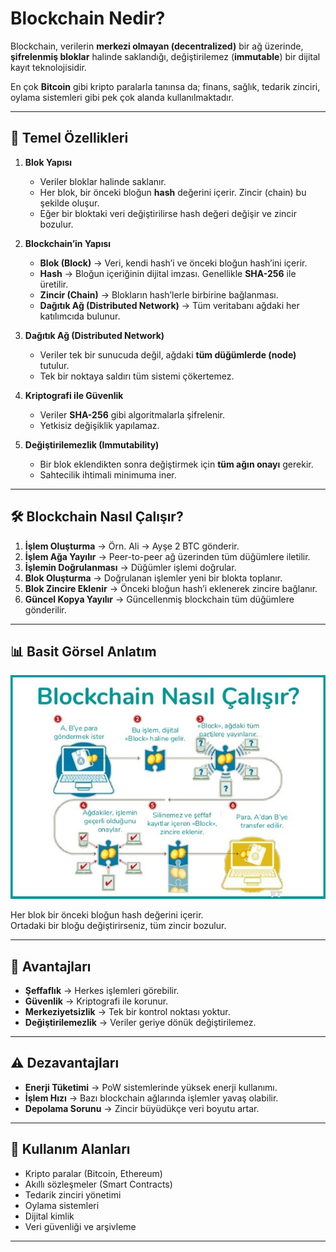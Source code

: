 # Blockchain Nedir?

Blockchain, verilerin **merkezi olmayan (decentralized)** bir ağ üzerinde, **şifrelenmiş bloklar** halinde saklandığı, değiştirilemez (**immutable**) bir dijital kayıt teknolojisidir.  

En çok **Bitcoin** gibi kripto paralarla tanınsa da; finans, sağlık, tedarik zinciri, oylama sistemleri gibi pek çok alanda kullanılmaktadır.

---

## 📌 Temel Özellikleri

1. **Blok Yapısı**  
   - Veriler bloklar halinde saklanır.  
   - Her blok, bir önceki bloğun **hash** değerini içerir. Zincir (chain) bu şekilde oluşur.  
   - Eğer bir bloktaki veri değiştirilirse hash değeri değişir ve zincir bozulur.

2. **Blockchain’in Yapısı**
   - **Blok (Block)** → Veri, kendi hash’i ve önceki bloğun hash’ini içerir.  
   - **Hash** → Bloğun içeriğinin dijital imzası. Genellikle **SHA-256** ile üretilir.  
   - **Zincir (Chain)** → Blokların hash’lerle birbirine bağlanması.  
   - **Dağıtık Ağ (Distributed Network)** → Tüm veritabanı ağdaki her katılımcıda bulunur.

3. **Dağıtık Ağ (Distributed Network)**  
   - Veriler tek bir sunucuda değil, ağdaki **tüm düğümlerde (node)** tutulur.  
   - Tek bir noktaya saldırı tüm sistemi çökertemez.

4. **Kriptografi ile Güvenlik**  
   - Veriler **SHA-256** gibi algoritmalarla şifrelenir.  
   - Yetkisiz değişiklik yapılamaz.

5. **Değiştirilemezlik (Immutability)**  
   - Bir blok eklendikten sonra değiştirmek için **tüm ağın onayı** gerekir.  
   - Sahtecilik ihtimali minimuma iner.

---

## 🛠 Blockchain Nasıl Çalışır?

1. **İşlem Oluşturma** → Örn. Ali → Ayşe 2 BTC gönderir.  
2. **İşlem Ağa Yayılır** → Peer-to-peer ağ üzerinden tüm düğümlere iletilir.  
3. **İşlemin Doğrulanması** → Düğümler işlemi doğrular.  
4. **Blok Oluşturma** → Doğrulanan işlemler yeni bir blokta toplanır.  
5. **Blok Zincire Eklenir** → Önceki bloğun hash’i eklenerek zincire bağlanır.  
6. **Güncel Kopya Yayılır** → Güncellenmiş blockchain tüm düğümlere gönderilir.

---

## 📊 Basit Görsel Anlatım
![Blockchain Basit Anlatım](../images/Blockchain-nedir.jpg)

Her blok bir önceki bloğun hash değerini içerir.  
Ortadaki bir bloğu değiştirirseniz, tüm zincir bozulur.

---

## 📌 Avantajları
- **Şeffaflık** → Herkes işlemleri görebilir.  
- **Güvenlik** → Kriptografi ile korunur.  
- **Merkeziyetsizlik** → Tek bir kontrol noktası yoktur.  
- **Değiştirilemezlik** → Veriler geriye dönük değiştirilemez.

---

## ⚠️ Dezavantajları
- **Enerji Tüketimi** → PoW sistemlerinde yüksek enerji kullanımı.  
- **İşlem Hızı** → Bazı blockchain ağlarında işlemler yavaş olabilir.  
- **Depolama Sorunu** → Zincir büyüdükçe veri boyutu artar.

---

## 📍 Kullanım Alanları
- Kripto paralar (Bitcoin, Ethereum)  
- Akıllı sözleşmeler (Smart Contracts)  
- Tedarik zinciri yönetimi  
- Oylama sistemleri  
- Dijital kimlik  
- Veri güvenliği ve arşivleme  

---
